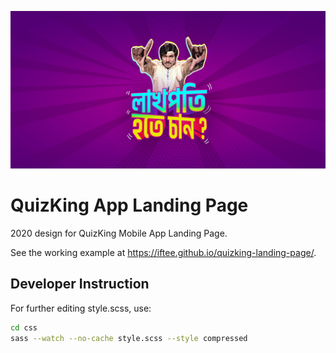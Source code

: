 ![](./QuizKing.jpg)
# QuizKing App Landing Page
2020 design for QuizKing Mobile App Landing Page.

See the working example at https://iftee.github.io/quizking-landing-page/.

## Developer Instruction
For further editing style.scss, use:
```bash
cd css
sass --watch --no-cache style.scss --style compressed
```